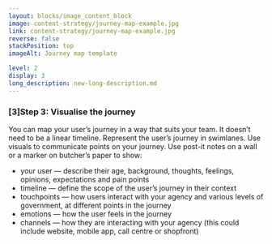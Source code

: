 ```yaml
---
layout: blocks/image_content_block
image: content-strategy/journey-map-example.jpg
link: content-strategy/journey-map-example.jpg
reverse: false
stackPosition: top
imageAlt: Journey map template

level: 2
display: 3
long_description: new-long-description.md
---
```

### [3]Step 3: Visualise the journey

You can map your user’s journey in a way that suits your team. It doesn’t need to be a linear timeline.
Represent the user’s journey in swimlanes. Use visuals to communicate points on your journey. Use post-it notes on a wall or a marker on butcher’s paper to show: 
  * your user — describe their age, background, thoughts, feelings, opinions, expectations and pain points
  * timeline — define the scope of the user’s journey in their context 
  * touchpoints — how users interact with your agency and various levels of government, at different points in the journey 
  * emotions — how the user feels in the journey
  * channels — how they are interacting with your agency (this could include website, mobile app, call centre or shopfront)
